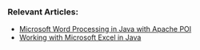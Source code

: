 ### Relevant Articles:
- [Microsoft Word Processing in Java with Apache POI](http://www.baeldung.com/java-microsoft-word-with-apache-poi)
- [Working with Microsoft Excel in Java](http://www.baeldung.com/java-microsoft-excel)
